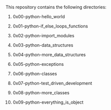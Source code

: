 This repository contains the following directories:

1) 0x00-python-hello_world

2) 0x01-python-if_else_loops_functions

3) 0x02-python-import_modules

4) 0x03-python-data_structures

5) 0x04-python-more_data_structures

6) 0x05-python-exceptions

7) 0x06-python-classes

8) 0x07-python-test_driven_development

9) 0x08-python-more_classes

10) 0x09-python-everything_is_object
